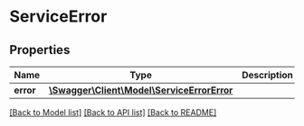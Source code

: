 # ServiceError

## Properties
Name | Type | Description | Notes
------------ | ------------- | ------------- | -------------
**error** | [**\Swagger\Client\Model\ServiceErrorError**](ServiceErrorError.md) |  | [optional] 

[[Back to Model list]](../../README.md#documentation-for-models) [[Back to API list]](../../README.md#documentation-for-api-endpoints) [[Back to README]](../../README.md)

